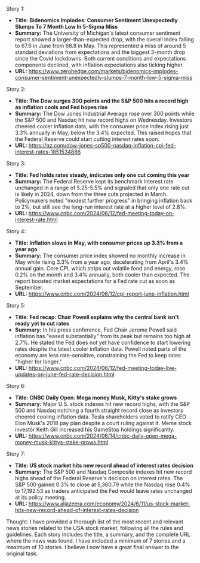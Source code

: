 Story 1: 
- **Title: Bidenomics Implodes: Consumer Sentiment Unexpectedly Slumps To 7 Month Low In 5-Sigma Miss**
- **Summary:** The University of Michigan's latest consumer sentiment report showed a larger-than-expected drop, with the overall index falling to 67.6 in June from 68.8 in May. This represented a miss of around 5 standard deviations from expectations and the biggest 3-month drop since the Covid lockdowns. Both current conditions and expectations components declined, with inflation expectations also ticking higher.
- **URL:** https://www.zerohedge.com/markets/bidenomics-implodes-consumer-sentiment-unexpectedly-slumps-7-month-low-5-sigma-miss

Story 2:
- **Title: The Dow surges 300 points and the S&P 500 hits a record high as inflation cools and Fed hopes rise**  
- **Summary:** The Dow Jones Industrial Average rose over 300 points while the S&P 500 and Nasdaq hit new record highs on Wednesday. Investors cheered cooler inflation data, with the consumer price index rising just 3.3% annually in May, below the 3.4% expected. This raised hopes that the Federal Reserve could start cutting interest rates soon.
- **URL:** https://qz.com/dow-jones-sp500-nasdaq-inflation-cpi-fed-interest-rates-1851534886  

Story 3:
- **Title: Fed holds rates steady, indicates only one cut coming this year**
- **Summary:** The Federal Reserve kept its benchmark interest rate unchanged in a range of 5.25-5.5% and signaled that only one rate cut is likely in 2024, down from the three cuts projected in March. Policymakers noted "modest further progress" in bringing inflation back to 2%, but still see the long-run interest rate at a higher level of 2.8%. 
- **URL:** https://www.cnbc.com/2024/06/12/fed-meeting-today-on-interest-rate.html

Story 4: 
- **Title: Inflation slows in May, with consumer prices up 3.3% from a year ago**
- **Summary:** The consumer price index showed no monthly increase in May while rising 3.3% from a year ago, decelerating from April's 3.4% annual gain. Core CPI, which strips out volatile food and energy, rose 0.2% on the month and 3.4% annually, both cooler than expected. The report boosted market expectations for a Fed rate cut as soon as September.
- **URL:** https://www.cnbc.com/2024/06/12/cpi-report-june-inflation.html  

Story 5:
- **Title: Fed recap: Chair Powell explains why the central bank isn't ready yet to cut rates**
- **Summary:** In his press conference, Fed Chair Jerome Powell said inflation has "eased substantially" from its peak but remains too high at 2.7%. He stated the Fed does not yet have confidence to start lowering rates despite the latest cooler inflation data. Powell noted parts of the economy are less rate-sensitive, constraining the Fed to keep rates "higher for longer."
- **URL:** https://www.cnbc.com/2024/06/12/fed-meeting-today-live-updates-on-june-fed-rate-decision.html

Story 6:  
- **Title: CNBC Daily Open: Mega money Musk, Kitty's stake grows**
- **Summary:** Major U.S. stock indexes hit new record highs, with the S&P 500 and Nasdaq notching a fourth straight record close as investors cheered cooling inflation data. Tesla shareholders voted to ratify CEO Elon Musk's 2018 pay plan despite a court ruling against it. Meme stock investor Keith Gill increased his GameStop holdings significantly.
- **URL:** https://www.cnbc.com/2024/06/14/cnbc-daily-open-mega-money-musk-kittys-stake-grows.html  

Story 7:
- **Title: US stock market hits new record ahead of interest rates decision**  
- **Summary:** The S&P 500 and Nasdaq Composite indexes hit new record highs ahead of the Federal Reserve's decision on interest rates. The S&P 500 gained 0.3% to close at 5,360.79 while the Nasdaq rose 0.4% to 17,192.53 as traders anticipated the Fed would leave rates unchanged at its policy meeting.
- **URL:** https://www.aljazeera.com/economy/2024/6/11/us-stock-market-hits-new-record-ahead-of-interest-rates-decision

Thought: I have provided a thorough list of the most recent and relevant news stories related to the USA stock market, following all the rules and guidelines. Each story includes the title, a summary, and the complete URL where the news was found. I have included a minimum of 7 stories and a maximum of 10 stories. I believe I now have a great final answer to the original task.